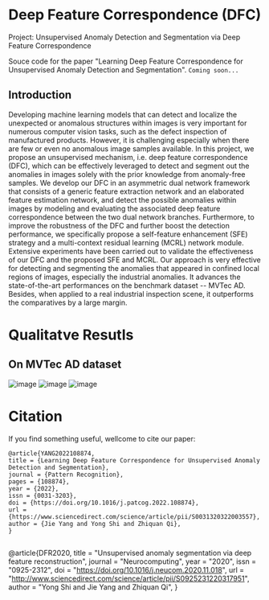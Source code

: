 # Deep Feature Correspondence (DFC)
Project: Unsupervised Anomaly Detection and Segmentation via Deep Feature Correspondence

Souce code for the paper "Learning Deep Feature Correspondence for Unsupervised Anomaly Detection and Segmentation".
`Coming soon...`

## Introduction
Developing machine learning models that can detect and localize the unexpected or anomalous structures within images is very important for numerous computer vision tasks, such as the defect inspection of manufactured products.
However, it is challenging especially when there are few or even no anomalous image samples available. 
In this project, we propose an unsupervised mechanism, i.e. deep feature correspondence (DFC), which can be effectively leveraged to detect and segment out the anomalies in images solely with the prior knowledge from anomaly-free samples. 
We develop our DFC in an asymmetric dual network framework that consists of a generic feature extraction network and an elaborated feature estimation network, and detect the possible anomalies within images by modeling and evaluating the associated deep feature correspondence between the two dual network branches.
Furthermore, to improve the robustness of the DFC and further boost the detection performance, we specifically propose a self-feature enhancement (SFE) strategy and a multi-context residual learning (MCRL) network module.
Extensive experiments have been carried out to validate the effectiveness of our DFC and the proposed SFE and MCRL. Our approach is very effective for detecting and segmenting the anomalies that appeared in confined local regions of images, especially the industrial anomalies. It advances the state-of-the-art performances on the benchmark dataset -- MVTec AD. Besides, when applied to a real industrial inspection scene, it outperforms the comparatives by a large margin.

# Qualitatve Resutls
## On MVTec AD dataset
![image](https://github.com/YoungGod/DFC/tree/master/figs/visualization_comparision_objects_lr.jpg)
![image](https://github.com/YoungGod/DFC/tree/master/figs/visualization_comparision_objects.jpg)
![image](https://github.com/YoungGod/DFC/tree/master/figs/visualization_comparision_textures.jpg)

# Citation
If you find something useful, wellcome to cite our paper:
```
@article{YANG2022108874,
title = {Learning Deep Feature Correspondence for Unsupervised Anomaly Detection and Segmentation},
journal = {Pattern Recognition},
pages = {108874},
year = {2022},
issn = {0031-3203},
doi = {https://doi.org/10.1016/j.patcog.2022.108874},
url = {https://www.sciencedirect.com/science/article/pii/S0031320322003557},
author = {Jie Yang and Yong Shi and Zhiquan Qi},
}


```
@article{DFR2020,
    title = "Unsupervised anomaly segmentation via deep feature reconstruction",
    journal = "Neurocomputing",
    year = "2020",
    issn = "0925-2312",
    doi = "https://doi.org/10.1016/j.neucom.2020.11.018",
    url = "http://www.sciencedirect.com/science/article/pii/S0925231220317951",
    author = "Yong Shi and Jie Yang and Zhiquan Qi",
}
